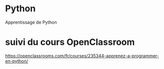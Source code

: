 # Python
Apprentissage de Python

# suivi du cours OpenClassroom
https://openclassrooms.com/fr/courses/235344-apprenez-a-programmer-en-python/
